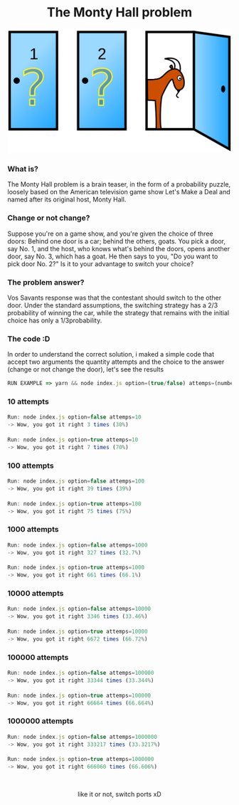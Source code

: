 # <h1 align="center">The Monty Hall problem</h1>

![alt text](./thumb.png "Thumb for problem")

### <strong>What is?</strong>


The Monty Hall problem is a brain teaser, in the form of a probability puzzle, loosely based on the American television game show Let's Make a Deal and named after its original host, Monty Hall.


### <strong>Change or not change?</strong>

Suppose you're on a game show, and you're given the choice of three doors: Behind one door is a car; behind the others, goats. You pick a door, say No. 1, and the host, who knows what's behind the doors, opens another door, say No. 3, which has a goat. He then says to you, "Do you want to pick door No. 2?" Is it to your advantage to switch your choice?


### <strong>The problem answer?</strong>

Vos Savants response was that the contestant should switch to the other door. Under the standard assumptions, the switching strategy has a 2/3 probability of winning the car, while the strategy that remains with the initial choice has only a 1/3probability.

### <strong>The code :D</strong>
In order to understand the correct solution, i maked a simple code that accept two arguments the quantity attempts and the choice to the answer (change or not change the door), let's see the results


```js
RUN EXAMPLE => yarn && node index.js option=(true/false) attemps=(number)
```

### <strong>10 attempts</strong>
```js
Run: node index.js option=false attemps=10
-> Wow, you got it right 3 times (30%)

Run: node index.js option=true attemps=10
-> Wow, you got it right 7 times (70%)
```

### <strong>100 attempts</strong>
```js
Run: node index.js option=false attemps=100
-> Wow, you got it right 39 times (39%)

Run: node index.js option=true attemps=100
-> Wow, you got it right 75 times (75%)
```

### <strong>1000 attempts</strong>
```js
Run: node index.js option=false attemps=1000
-> Wow, you got it right 327 times (32.7%)

Run: node index.js option=true attemps=1000
-> Wow, you got it right 661 times (66.1%)
```

### <strong>10000 attempts</strong>
```js
Run: node index.js option=false attemps=10000
-> Wow, you got it right 3346 times (33.46%)

Run: node index.js option=true attemps=10000
-> Wow, you got it right 6672 times (66.72%)
```

### <strong>100000 attempts</strong>
```js
Run: node index.js option=false attemps=100000
-> Wow, you got it right 33344 times (33.344%)

Run: node index.js option=true attemps=100000
-> Wow, you got it right 66664 times (66.664%)
```

### <strong>1000000 attempts</strong>
```js
Run: node index.js option=false attemps=1000000
-> Wow, you got it right 333217 times (33.3217%)

Run: node index.js option=true attemps=1000000
-> Wow, you got it right 666060 times (66.606%)
```


</br>

<p align="center">like it or not, switch ports xD</p>

